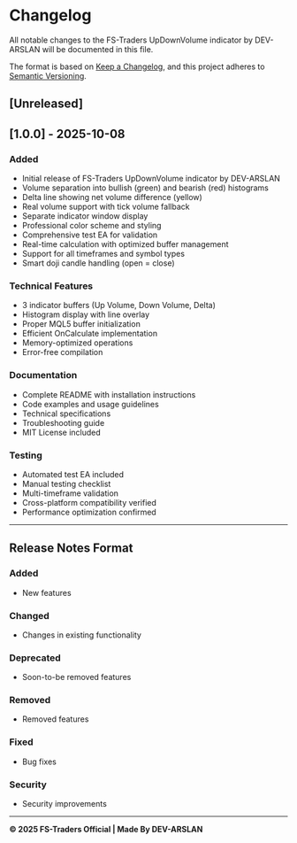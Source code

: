 # Changelog

All notable changes to the FS-Traders UpDownVolume indicator by DEV-ARSLAN will be documented in this file.

The format is based on [Keep a Changelog](https://keepachangelog.com/en/1.0.0/),
and this project adheres to [Semantic Versioning](https://semver.org/spec/v2.0.0.html).

## [Unreleased]

## [1.0.0] - 2025-10-08

### Added
- Initial release of FS-Traders UpDownVolume indicator by DEV-ARSLAN
- Volume separation into bullish (green) and bearish (red) histograms
- Delta line showing net volume difference (yellow)
- Real volume support with tick volume fallback
- Separate indicator window display
- Professional color scheme and styling
- Comprehensive test EA for validation
- Real-time calculation with optimized buffer management
- Support for all timeframes and symbol types
- Smart doji candle handling (open = close)

### Technical Features
- 3 indicator buffers (Up Volume, Down Volume, Delta)
- Histogram display with line overlay
- Proper MQL5 buffer initialization
- Efficient OnCalculate implementation
- Memory-optimized operations
- Error-free compilation

### Documentation
- Complete README with installation instructions
- Code examples and usage guidelines
- Technical specifications
- Troubleshooting guide
- MIT License included

### Testing
- Automated test EA included
- Manual testing checklist
- Multi-timeframe validation
- Cross-platform compatibility verified
- Performance optimization confirmed

---

## Release Notes Format

### Added
- New features

### Changed
- Changes in existing functionality

### Deprecated
- Soon-to-be removed features

### Removed
- Removed features

### Fixed
- Bug fixes

### Security
- Security improvements

---

**© 2025 FS-Traders Official | Made By DEV-ARSLAN**